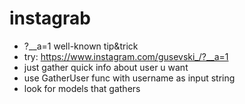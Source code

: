 # instagrab
* ?__a=1 well-known tip&amp;trick
* try: https://www.instagram.com/gusevski_/?__a=1
* just gather quick info about user u want
* use GatherUser func with username as input string
* look for models that gathers

